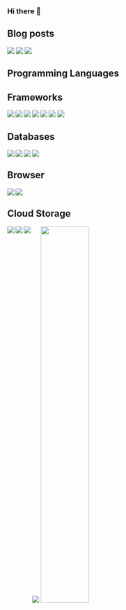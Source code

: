 ### Hi there 👋
## Blog posts
<img src="https://img.shields.io/badge/dev.to-0A0A0A?style=for-the-badge&logo=dev.to&logoColor=white"/>

<!-- BLOG-POST-LIST:START -->
<!-- BLOG-POST-LIST:END -->
<img src="https://img.shields.io/badge/Hashnode-2962FF?style=for-the-badge&logo=hashnode&logoColor=white"/>
<img src="https://img.shields.io/badge/Medium-12100E?style=for-the-badge&logo=medium&logoColor=white"/>

## Programming Languages

## Frameworks
<img align="left" src="https://img.shields.io/badge/react-%2320232a.svg?style=for-the-badge&logo=react&logoColor=%2361DAFB"/>
<img align="left" src="https://img.shields.io/badge/node.js-6DA55F?style=for-the-badge&logo=node.js&logoColor=white" />
<img align="left" src="https://img.shields.io/badge/bootstrap-%23563D7C.svg?style=for-the-badge&logo=bootstrap&logoColor=white" />
<img align="left" src="https://img.shields.io/badge/DJANGO-REST-ff1709?style=for-the-badge&logo=django&logoColor=white&color=ff1709&labelColor=gray"/>
<img src="https://img.shields.io/badge/vuejs-%2335495e.svg?style=for-the-badge&logo=vuedotjs&logoColor=%234FC08D"/>
<img align="left" src="https://img.shields.io/badge/SASS-hotpink.svg?style=for-the-badge&logo=SASS&logoColor=white"/>
<img src="https://img.shields.io/badge/laravel-%23FF2D20.svg?style=for-the-badge&logo=laravel&logoColor=white"/>

## Databases
<img align="left" src="https://img.shields.io/badge/MongoDB-%234ea94b.svg?style=for-the-badge&logo=mongodb&logoColor=white"/>
<img align="left" src="https://img.shields.io/badge/mysql-%2300f.svg?style=for-the-badge&logo=mysql&logoColor=white"/>
<img align="left" src="https://img.shields.io/badge/postgres-%23316192.svg?style=for-the-badge&logo=postgresql&logoColor=white"/>
<img src="https://img.shields.io/badge/redis-%23DD0031.svg?style=for-the-badge&logo=redis&logoColor=white"/>

## Browser
<img align="left" src="https://img.shields.io/badge/Google%20Chrome-4285F4?style=for-the-badge&logo=GoogleChrome&logoColor=white"/>
<img src="https://img.shields.io/badge/Edge-0078D7?style=for-the-badge&logo=Microsoft-edge&logoColor=white"/>

## Cloud Storage
<img align="left" src="https://img.shields.io/badge/Google%20Drive-4285F4?style=for-the-badge&logo=googledrive&logoColor=white"/>
<img align="left"src="https://img.shields.io/badge/OneDrive-white?style=for-the-badge&logo=Microsoft%20OneDrive&logoColor=0078D4"/>
<img src="https://img.shields.io/badge/Dropbox-%233B4D98.svg?style=for-the-badge&logo=Dropbox&logoColor=white"/>

<img align="left" src="https://github-readme-stats.vercel.app/api?username=Shadeniola&show_icons=true&theme=radical"/>
<img width="47%" src="https://github-readme-stats.vercel.app/api/top-langs/?username=Shadeniola&layout=compact"/>
